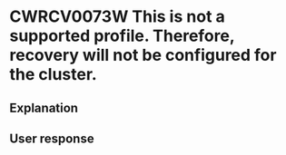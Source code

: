 # CWRCV0073W This is not a supported profile. Therefore, recovery will not be configured for the cluster.

## Explanation

## User response